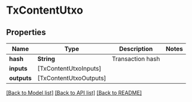 # TxContentUtxo

## Properties
Name | Type | Description | Notes
------------ | ------------- | ------------- | -------------
**hash** | **String** | Transaction hash | 
**inputs** | [TxContentUtxoInputs] |  | 
**outputs** | [TxContentUtxoOutputs] |  | 

[[Back to Model list]](../README.md#documentation-for-models) [[Back to API list]](../README.md#documentation-for-api-endpoints) [[Back to README]](../README.md)


